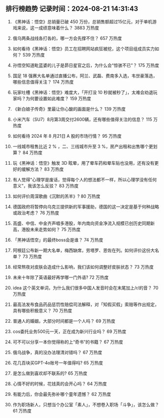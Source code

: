 
## 排行榜趋势 记录时间：2024-08-21 14:31:43
  
  1. 《黑神话：悟空》总销量已破 450 万份，总销售额超过15亿元，对于单机游戏来说，这一成绩意味着什么？ 3883 万热度
    
  2. 俄乌两条战线各打各的，哪一方会先撑不住？ 657 万热度
    
  3. 如何看待《黑神话：悟空》员工在招聘网站疯狂被挖，这个项目组成员实力如何？ 539 万热度
    
  4. 孙悟空知道毗蓝婆的儿子是昴日星官之后，为什么会“惊骇不已”？ 175 万热度
    
  5. 国足 18 强赛大名单通过直播公布，阿兰、武磊、费南多入选，韦世豪落选，哪些信息值得关注？ 174 万热度
    
  6. 玩家吐槽《黑神话：悟空》难度大，「开打没 10 秒就被秒了」，太难会劝退玩家吗？为何要设置如此难度？ 159 万热度
    
  7. 《新白娘子传奇》里最让你心酸的画面是什么？ 139 万热度
    
  8. 小米汽车（SU7）8月第3周交付2600辆，还有哪些值得关注的信息？ 115 万热度
    
  9. 如何看待 2024 年 8 月21日 A 股的市场行情？ 95 万热度
    
  10. 一线城市租售比近 2 % ，二、三线城市升至 3 %，房产出租和出售哪个更划算？ 84 万热度
    
  11. 玩《黑神话：悟空》触发 3D 眩晕，用了晕车药和晕车贴也没用，还有没有更好的缓解方法？ 83 万热度
    
  12. 有人觉得“心理学是废话，觉得每个人的想法都不一样，所以心理学没有任何意义”，我该怎么反驳？ 83 万热度
    
  13. 如何评价周深歌曲《沉默的羔羊》? 80 万热度
    
  14. 德国政府将暂停向乌克兰提供新的军事援助，德国的这一决定是基于何种战略或政治考虑？ 76 万热度
    
  15. 高盛、中信、中金齐声唱多港股，年内南向资金净流入规模已创历史同期新高，港股未来走势如何？ 75 万热度
    
  16. 「黑神话悟空」的最终boss会是谁？ 74 万热度
    
  17. 阿根廷公布新一期大名单，梅西缺席，劳塔罗、恩佐在列。如何评价这份大名单？ 73 万热度
    
  18. 经常熬夜对皮肤会造成什么影响，我们该如何调整好皮肤状态？ 73 万热度
    
  19. 未来十年除了英语最好再学哪一门外语? 72 万热度
    
  20. idea 这个英文单词，为什么我们很多中国人发音时会在末尾加上/r/的音？ 70 万热度
    
  21. 最高法发布食品药品惩罚性赔偿司法解释，对「知假买假」索赔等作出规定，具有哪些积极意义？ 70 万热度
    
  22. 普通人的婚姻，大部分时间都是一个人吗？ 69 万热度
    
  23. cos委托业务500元一天，正在成为新兴行业吗？ 69 万热度
    
  24. 可不可以分享一本你觉得称的上“奇书”的书籍？ 67 万热度
    
  25. 俄乌战争，真的没办法理清对错吗？ 67 万热度
    
  26. 花几百块买GPT-4o账号一年值得吗? 65 万热度
    
  27. 是怎么做到喜欢却不联系的? 65 万热度
    
  28. 心情不好的时候，花钱真的会开心吗？ 64 万热度
    
  29. 有能力后，你会最先弥补哪个童年遗憾？ 62 万热度
    
  30. 作为职场新人，只想当个办公室「素人」，不想卷入职场「斗争」，该怎么做？ 61 万热度
    